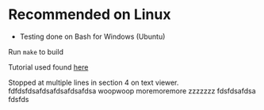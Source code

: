 # Recommended on Linux
 - Testing done on Bash for Windows (Ubuntu)

Run `make` to build

Tutorial used found [here](http://viewsourcecode.org/snaptoken/kilo)

Stopped at multiple lines in section 4 on text viewer.
fdfdsfdsafdsafdsafdsafdsa
woopwoop
moremoremore
zzzzzzz
fdsfdsafdsa
fdsfds

